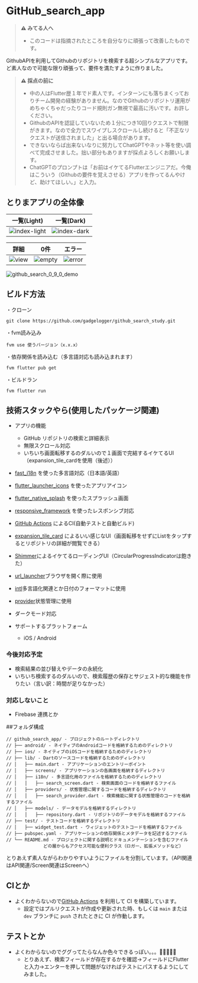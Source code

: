 # GitHub_search_app
> **:warning: みてる人へ**  
> - このコードは指摘されたところを自分なりに頑張って改善したものです。

GithubAPIを利用してGithubのリポジトリを検索する超シンプルなアプリです。ど素人なので可能な限り頑張って、要件を満たすように作りました。


> **:warning: 採点の前に**  
> - 中の人はFlutter歴１年でド素人です。インターンにも落ちまくっておりチーム開発の経験がありません。なのでGithubのリポジトリ運用がめちゃくちゃだったりコード規則ガン無視で最高に汚いです。お許しください。
> - GithubのAPIを認証していないため１分につき10回りクエストで制限がきます。なので全力でスワイプしスクロールし続けると「不正なリクエストが送信されました」と出る場合があります。
> - できないならば出来ないなりに努力してChatGPTやネット等を使い調べて完成させました。拙い部分もありますが採点よろしくお願いします。  
> -  ChatGPTのプロンプトは「お前はイケてるFlutterエンジニアだ。今俺はこういう（Githubの要件を覚えさせる）アプリを作ってるんやけど、助けてほしい。」と入力。

## とりまアプリの全体像

一覧(Light)|一覧(Dark)
--|--
![index-light](https://user-images.githubusercontent.com/39609331/246593499-2ae49fd5-6828-4d26-bf27-ed96247731e1.PNG)|![index-dark](https://user-images.githubusercontent.com/39609331/246593502-acb74ebd-a2d5-4947-bc67-24b8d7ab0ce3.PNG)

詳細|0件|エラー
--|--|--
![view](https://user-images.githubusercontent.com/39609331/246593594-a6320952-c1f6-43e9-8516-82b7d8a0b22d.PNG)|![empty](https://user-images.githubusercontent.com/39609331/246593598-0c3edda5-50db-4ef1-8ba8-c50d6a1f5889.PNG)|![error](https://user-images.githubusercontent.com/39609331/246593596-c1e630bf-6234-4d53-abf4-448bf06e688d.PNG)

![github_search_0_9_0_demo](https://user-images.githubusercontent.com/39609331/246594092-7e26ccd3-587b-41aa-8565-fd3182c8c274.gif)

## ビルド方法
・クローン

```
git clone https://github.com/gadgelogger/github_search_study.git
```

 ・fvm読み込み
 
 ```
 fvm use 使うバージョン（x.x.x）
 ```

・依存関係を読み込む（多言語対応も読み込まれます）

```
fvm flutter pub get
```



・ビルドラン

```
fvm flutter run
```

## 技術スタックやら(使用したパッケージ関連)
- アプリの機能
  - GitHub リポジトリの検索と詳細表示
  - 無限スクロール対応
  - いちいち画面転移するのダルいので１画面で完結するイケてるUI（expansion_tile_cardを使用（後述））
- [fast_i18n](https://pub.dev/packages/fast_i18n) を使った多言語対応（日本語/英語）
- [flutter_launcher_icons](https://pub.dev/packages/flutter_launcher_icons) を使ったアプリアイコン
- [flutter_native_splash](https://pub.dev/packages/flutter_native_splash) を使ったスプラッシュ画面
- [responsive_framework](https://pub.dev/packages/responsive_framework) を使ったレスポンシブ対応
- [GitHub Actions](https://github.co.jp/features/actions) によるCI(自動テストと自動ビルド)
- [expansion_tile_card](https://pub.dev/packages/expansion_tile_card) によるいい感じなUI（画面転移をせずにListをタップするとリポジトリの詳細が閲覧できる）
- [Shimmer](https://pub.dev/packages/shimmer/install)によるイケてるローディングUI（CircularProgressIndicatorは飽きた）
- [url_launcher](https://pub.dev/packages/url_launcher)ブラウザを開く際に使用
- [intl](https://pub.dev/packages/intl)多言語化関連とか日付のフォーマットに使用
- [provider](https://pub.dev/packages/provider)状態管理に使用

- ダークモード対応
- サポートするプラットフォーム
  - iOS / Android 

### 今後対応予定

- 検索結果の並び替えやデータの永続化
- いちいち検索するのダルいので、検索履歴の保存とサジェスト的な機能を作りたい（言い訳：時間が足りなかった）
### 対応しないこと

- Firebase 連携とか

##フォルダ構成
```  
// github_search_app/ - プロジェクトのルートディレクトリ
// ├── android/ - ネイティブのAndroidコードを格納するためのディレクトリ
// ├── ios/ - ネイティブのiOSコードを格納するためのディレクトリ
// ├── lib/ - Dartのソースコードを格納するためのディレクトリ
// │   ├── main.dart - アプリケーションのエントリーポイント
// │   ├── screens/ - アプリケーションの各画面を格納するディレクトリ
// │   ├── i18n/ - 多言語化用のファイルを格納するためのディレクトリ
// │   │   ├── search_screen.dart - 検索画面のコードを格納するファイル
// │   ├── providers/ - 状態管理に関するコードを格納するディレクトリ
// │   │   ├── search_provider.dart - 検索機能に関する状態管理のコードを格納するファイル
// │   ├── models/ - データモデルを格納するディレクトリ
// │   │   ├── repository.dart - リポジトリのデータモデルを格納するファイル
// ├── test/ - テストコードを格納するディレクトリ
// │   ├── widget_test.dart - ウィジェットのテストコードを格納するファイル
// ├── pubspec.yaml - アプリケーションの依存関係とメタデータを記述するファイル
// └── README.md - プロジェクトに関する説明とドキュメンテーションを含むファイル
              どの層からもアクセス可能な便利クラス（ロガー、拡張メソッドなど）
```
とりあえず素人ながらわかりやすいようにファイルを分割しています。（API関連はAPI関連/Screen関連はScreenへ）

## CIとか
- よくわからないので[GitHub Actions](https://github.co.jp/features/actions) を利用して CI を構築しています。
  - 設定ではプルリクエストが作成や更新された時、もしくは `main` または `dev` ブランチに `push` されたときに CI が作動します。
## テストとか
- よくわからないのでググってたらなんか色々できるっぽい。。。🤔🤔🤔🤔🤔
  - とりあえず、検索フィールドが存在するかを確認→フィールドにFlutterと入力→エンターを押して問題がなければテストにパスするようにしてみました。

